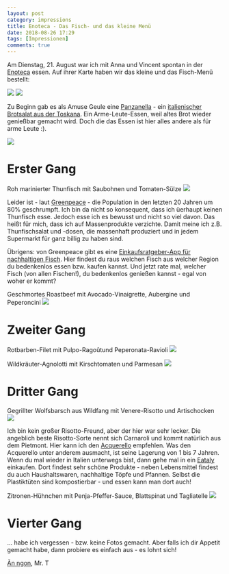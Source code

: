 ```yaml
---
layout: post
category: impressions
title: Enoteca - Das Fisch- und das kleine Menü
date: 2018-08-26 17:29
tags: [Impressionen]
comments: true
---
```


Am Dienstag, 21. August war ich mit Anna und Vincent spontan in der [Enoteca](https://www.enoteca-freiburg.de) essen. Auf ihrer Karte haben wir das kleine und das Fisch-Menü bestellt:

<img class="image right" src="{{ site.baseurl }}/images/2018-08-26-fisch-menü.png">
<img class="image left" src="{{ site.baseurl }}/images/2018-08-26-kleines-menü.png">

Zu Beginn gab es als Amuse Geule eine [Panzanella](https://en.wikipedia.org/wiki/Panzanella) - ein [italienischer Brotsalat aus der Toskana](https://www.kochwiki.org/wiki/Panzanella). Ein Arme-Leute-Essen, weil altes Brot wieder genießbar gemacht wird. Doch die das Essen ist hier alles andere als für arme Leute :).

<img class="image fit" src="{{ site.baseurl }}/images/2018-08-26-0-amuse-geule-panzanella.jpg">

# Erster Gang
Roh marinierter Thunfisch mit Saubohnen und Tomaten-Sülze
<img class="image fit" src="{{ site.baseurl }}/images/2018-08-26-1-fischgericht-0-roh-marinierter-thunfisch.jpg">

Leider ist - laut [Greenpeace](https://www.greenpeace.de/themen/meere/thunfischzucht) - die Population in den letzten 20 Jahren um 80% geschrumpft. Ich bin da nicht so konsequent, dass ich üerhaupt keinen Thunfisch esse. Jedoch esse ich es bewusst und nicht so viel davon. Das heißt für mich, dass ich auf Massenprodukte verzichte. Damit meine ich z.B. Thunfischsalat und -dosen, die massenhaft produziert und in jedem Supermarkt für ganz billig zu haben sind.

Übrigens: von Greenpeace gibt es eine [Einkaufsratgeber-App für nachhaltigen Fisch](https://www.greenpeace.de/presse/publikationen/einkaufsratgeber-fisch). Hier findest du raus welchen Fisch aus welcher Region du bedenkenlos essen bzw. kaufen kannst. Und jetzt rate mal, welcher Fisch (von allen Fischen!), du bedenkenlos genießen kannst - egal von woher er kommt?

Geschmortes Roastbeef mit Avocado-Vinaigrette, Aubergine und Peperoncini
<img class="image fit" src="{{ site.baseurl }}/images/2018-08-26-1-kleines_gericht-0-geschmortes-roastbeef.jpg">

# Zweiter Gang
Rotbarben-Filet mit Pulpo-Ragoûtund Peperonata-Ravioli
<img class="image fit" src="{{ site.baseurl }}/images/2018-08-26-1-fischgericht-1-rotbarben-filet.jpg">

Wildkräuter-Agnolotti mit Kirschtomaten und Parmesan
<img class="image fit" src="{{ site.baseurl }}/images/2018-08-26-1-kleines_gericht-1-wildkräuter-agnolotti.jpg">

# Dritter Gang
Gegrillter Wolfsbarsch aus Wildfang mit Venere-Risotto und Artischocken
<img class="image fit" src="{{ site.baseurl }}/images/2018-08-26-1-fischgericht-2-gegrillter-wolfsbarsch.jpg">

Ich bin kein großer Risotto-Freund, aber der hier war sehr lecker. Die angeblich beste Risotto-Sorte nennt sich Carnaroli und kommt natürlich aus dem Pietmont. Hier kann ich den [Acquerello](http://www.acquerello.it/de) empfehlen. Was den Acquerello unter anderem ausmacht, ist seine Lagerung von 1 bis 7 Jahren. Wenn du mal wieder in Italien unterwegs bist, dann gehe mal in ein [Eataly](https://www.eataly.net/de_de/shop/) einkaufen. Dort findest sehr schöne Produkte - neben Lebensmittel findest du auch Haushaltswaren, nachhaltige Töpfe und Pfannen. Selbst die Plastiktüten sind kompostierbar - und essen kann man dort auch!


Zitronen-Hühnchen mit Penja-Pfeffer-Sauce, Blattspinat und Tagliatelle
<img class="image fit" src="{{ site.baseurl }}/images/2018-08-26-1-kleines_gericht-2-zitronen-hühnchen.jpg">

# Vierter Gang
... habe ich vergessen - bzw. keine Fotos gemacht. Aber falls ich dir Appetit gemacht habe, dann probiere es einfach aus - es lohnt sich!

[Ăn ngon](https://de.glosbe.com/vi/de/ăn%20ngon%20nhé), Mr. T